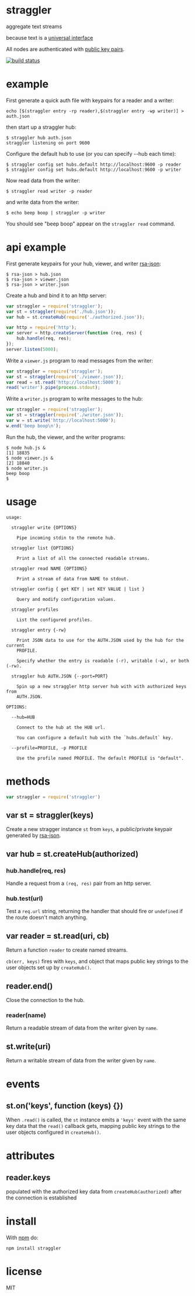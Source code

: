 # straggler

aggregate text streams

because text is a [universal interface](https://en.wikipedia.org/wiki/Unix_philosophy#McIlroy:_A_Quarter_Century_of_Unix)

All nodes are authenticated with
[public key pairs](https://github.com/substack/secure-peer).

[![build status](https://secure.travis-ci.org/substack/straggler.png)](http://travis-ci.org/substack/straggler)

# example

First generate a quick auth file with keypairs for a reader and a writer:

```
echo [$(straggler entry -rp reader),$(straggler entry -wp writer)] > auth.json
```

then start up a straggler hub:

```
$ straggler hub auth.json
straggler listening on port 9600
```

Configure the default hub to use (or you can specify --hub each time):

```
$ straggler config set hubs.default http://localhost:9600 -p reader
$ straggler config set hubs.default http://localhost:9600 -p writer
```

Now read data from the writer:

```
$ straggler read writer -p reader
```

and write data from the writer:

```
$ echo beep boop | straggler -p writer
```

You should see "beep boop" appear on the `straggler read` command.

# api example

First generate keypairs for your hub, viewer, and writer
[rsa-json](https://github.com/substack/rsa-json):

```
$ rsa-json > hub.json
$ rsa-json > viewer.json
$ rsa-json > writer.json
```

Create a hub and bind it to an http server:

``` js
var straggler = require('straggler');
var st = straggler(require('./hub.json'));
var hub = st.createHub(require('./authorized.json'));

var http = require('http');
var server = http.createServer(function (req, res) {
    hub.handle(req, res);
});
server.listen(5000);
```

Write a `viewer.js` program to read messages from the writer:

``` js
var straggler = require('straggler');
var st = straggler(require('./viewer.json'));
var read = st.read('http://localhost:5000');
read('writer').pipe(process.stdout);
```

Write a `writer.js` program to write messages to the hub:

``` js
var straggler = require('straggler');
var st = straggler(require('./writer.json'));
var w = st.write('http://localhost:5000');
w.end('beep boop\n');
```

Run the hub, the viewer, and the writer programs:

```
$ node hub.js &
[1] 18835
$ node viewer.js &
[2] 18840
$ node writer.js
beep boop
$ 
```

# usage

```
usage:

  straggler write {OPTIONS}

    Pipe incoming stdin to the remote hub.

  straggler list {OPTIONS}

    Print a list of all the connected readable streams.

  straggler read NAME {OPTIONS}

    Print a stream of data from NAME to stdout.

  straggler config { get KEY | set KEY VALUE | list }

    Query and modify configuration values.

  straggler profiles

    List the configured profiles.

  straggler entry {-rw}

    Print JSON data to use for the AUTH.JSON used by the hub for the current
    PROFILE.
    
    Specify whether the entry is readable (-r), writable (-w), or both (-rw).

  straggler hub AUTH.JSON {--port=PORT}

    Spin up a new straggler http server hub with with authorized keys from
    AUTH.JSON.

OPTIONS:

  --hub=HUB
 
    Connect to the hub at the HUB url.
 
    You can configure a default hub with the `hubs.default` key.

  --profile=PROFILE, -p PROFILE

    Use the profile named PROFILE. The default PROFILE is "default".

```

# methods

``` js
var straggler = require('straggler')
```

## var st = straggler(keys)

Create a new stragger instance `st` from `keys`, a public/private keypair
generated by [rsa-json](https://github.com/substack/rsa-json).

## var hub = st.createHub(authorized)

###  hub.handle(req, res)

Handle a request from a `(req, res)` pair from an http server.

### hub.test(url)

Test a `req.url` string, returning the handler that should fire or `undefined`
if the route doesn't match anything.

## var reader = st.read(uri, cb)

Return a function `reader` to create named streams.

`cb(err, keys)` fires with `keys`, and object that maps public key strings to
the user objects set up by `createHub()`.

## reader.end()

Close the connection to the hub.

### reader(name)

Return a readable stream of data from the writer given by `name`.

## st.write(uri)

Return a writable stream of data from the writer given by `name`.

# events

## st.on('keys', function (keys) {})

When `.read()` is called, the `st` instance emits a `'keys'` event with the same
key data that the `read()` callback gets, mapping public key strings to the user
objects configured in `createHub()`.

# attributes

## reader.keys

populated with the authorized key data from `createHub(authorized)` after the
connection is established

# install

With [npm](https://npmjs.org) do:

```
npm install straggler
```

# license

MIT
